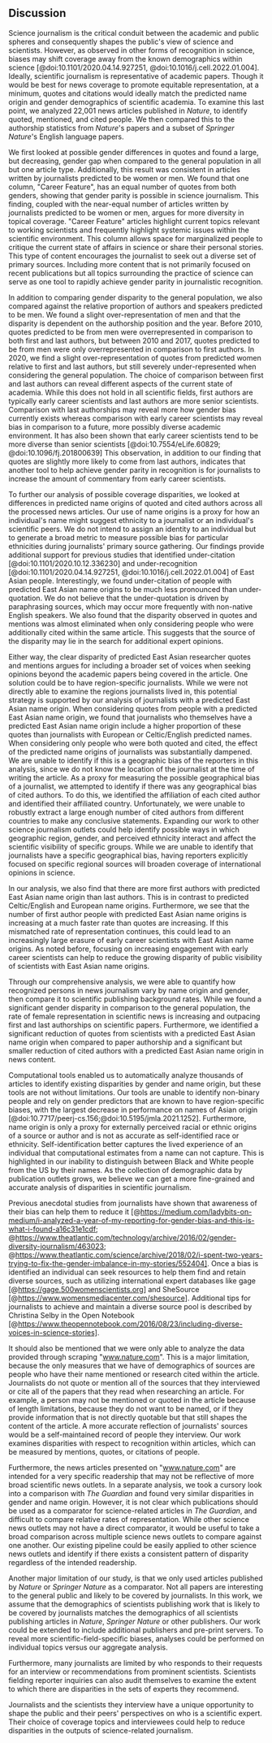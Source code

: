 ## Discussion
 

Science journalism is the critical conduit between the academic and public spheres and consequently shapes the public's view of science and scientists.
However, as observed in other forms of recognition in science, biases may shift coverage away from the known demographics within science [@doi:10.1101/2020.04.14.927251, @doi:10.1016/j.cell.2022.01.004].
Ideally, scientific journalism is representative of academic papers.
Though it would be best for news coverage to promote equitable representation, at a minimum, quotes and citations would ideally match the predicted name origin and gender demographics of scientific academia.
To examine this last point, we analyzed 22,001 news articles published in _Nature_, to identify quoted, mentioned, and cited people.
We then compared this to the authorship statistics from _Nature_'s papers and a subset of _Springer Nature_'s English language papers.


We first looked at possible gender differences in quotes and found a large, but decreasing, gender gap when compared to the general population in all but one article type.
Additionally, this result was consistent in articles written by journalists predicted to be women or men.
We found that one column, "Career Feature", has an equal number of quotes from both genders, showing that gender parity is possible in science journalism.
This finding, coupled with the near-equal number of articles written by journalists predicted to be women or men, argues for more diversity in topical coverage.
"Career Feature" articles highlight current topics relevant to working scientists and frequently highlight systemic issues within the scientific environment.
This column allows space for marginalized people to critique the current state of affairs in science or share their personal stories.
This type of content encourages the journalist to seek out a diverse set of primary sources.
Including more content that is not primarily focused on recent publications but all topics surrounding the practice of science can serve as one tool to rapidly achieve gender parity in journalistic recognition.


In addition to comparing gender disparity to the general population, we also compared against the relative proportion of authors and speakers predicted to be men.
We found a slight over-representation of men and that the disparity is dependent on the authorship position and the year.
Before 2010, quotes predicted to be from men were overrepresented in comparison to both first and last authors, but between 2010 and 2017, quotes predicted to be from men were only overrepresented in comparison to first authors.
In 2020, we find a slight over-representation of quotes from predicted women relative to first and last authors, but still severely under-represented when considering the general population.
The choice of comparison between first and last authors can reveal different aspects of the current state of academia.
While this does not hold in all scientific fields, first authors are typically early career scientists and last authors are more senior scientists.
Comparison with last authorships may reveal more how gender bias currently exists whereas comparison with early career scientists may reveal bias in comparison to a future, more possibly diverse academic environment.
It has also been shown that early career scientists tend to be more diverse than senior scientists [@doi:10.7554/eLife.60829; @doi:10.1096/fj.201800639]
This observation, in addition to our finding that quotes are slightly more likely to come from last authors, indicates that another tool to help achieve gender parity in recognition is for journalists to increase the amount of commentary from early career scientists.


<!--Furthermore, we hope that increased representation and recognition of women in science, even beyond what is observed in authorship, can increase the amount of female first and last authors such that it better reflects the general population.
In order to draw these conclusions, we analyzed the proportion of all identified quotes that were from a speaker predicted to be male compared to the proportion of first and last authors in _Nature_ predicted to be male, which similarly is a measure of scientific participation.
Using computational methods, we performed quote association and gender prediction.
We observed a strong skew towards predicted male participation across both quotes within news articles and authorship within _Nature_ and _Springer Nature_ papers.
We also identify a gender differences between first and last authors, as previously shown [@pubmed:30070216; @doi:10.1016/j.jpedsurg.2020.05.020; @doi:10.1016/j.biopsych.2019.02.010]. -->

 To further our analysis of possible coverage disparities, we looked at differences in predicted name origins of quoted and cited authors across all the processed news articles.
Our use of name origins is a proxy for how an individual's name might suggest ethnicity to a journalist or an individual's scientific peers.
We do not intend to assign an identity to an individual but to generate a broad metric to measure possible bias for particular ethnicities during journalists' primary source gathering.
Our findings provide additional support for previous studies that identified under-citation [@doi:10.1101/2020.10.12.336230] and under-recognition [@doi:10.1101/2020.04.14.927251, @doi:10.1016/j.cell.2022.01.004] of East Asian people.
Interestingly, we found under-citation of people with predicted East Asian name origins to be much less pronounced than under-quotation.
We do not believe that the under-quotation is driven by paraphrasing sources, which may occur more frequently with non-native English speakers.
We also found that the disparity observed in quotes and mentions was almost eliminated when only considering people who were additionally cited within the same article.
This suggests that the source of the disparity may lie in the search for additional expert opinions.

Either way, the clear disparity of predicted East Asian researcher quotes and mentions argues for including a broader set of voices when seeking opinions beyond the academic papers being covered in the article.
One solution could be to have region-specific journalists. 
While we were not directly able to examine the regions journalists lived in, this potential strategy is supported by our analysis of journalists with a predicted East Asian name origin.
When considering quotes from people with a predicted East Asian name origin, we found that journalists who themselves have a predicted East Asian name origin include a higher proportion of these quotes than journalists with European or Celtic/English predicted names.
When considering only people who were both quoted and cited, the effect of the predicted name origins of journalists was substantially dampened.
We are unable to identify if this is a geographic bias of the reporters in this analysis, since we do not know the location of the journalist at the time of writing the article.
As a proxy for measuring the possible geographical bias of a journalist, we attempted to identify if there was any geographical bias of cited authors.
To do this, we identified the affiliation of each cited author and identified their affiliated country.
Unfortunately, we were unable to robustly extract a large enough number of cited authors from different countries to make any conclusive statements.
Expanding our work to other science journalism outlets could help identify possible ways in which geographic region, gender, and perceived ethnicity interact and affect the scientific visibility of specific groups.
While we are unable to identify that journalists have a specific geographical bias, having reporters explicitly focused on specific regional sources will broaden coverage of international opinions in science.


In our analysis, we also find that there are more first authors with predicted East Asian name origin than last authors.
This is in contrast to predicted Celtic/English and European name origins.
Furthermore, we see that the number of first author people with predicted East Asian name origins is increasing at a much faster rate than quotes are increasing.
If this mismatched rate of representation continues, this could lead to an increasingly large erasure of early career scientists with East Asian name origins.
As noted before, focusing on increasing engagement with early career scientists can help to reduce the growing disparity of public visibility of scientists with East Asian name origins.


<!-- This is because our findings of under-enrichment of predicted East Asian name origins was recapitulated when we additionally looked at unique names mentioned within news articles.
Furthermore, we find that scientist-written news articles tend to under-cite people with predicted East Asian name origins more than journalist-written articles.
Our finding of under-quotation of people with predicted East Asian name origin was also recapitulated when we additionally looked at unique names mentioned within news articles.
Overall, we find that most quotes, mentions, and citations are from people with predicted Celtic/English or European name origins, followed by East Asian, with the remaining origins individually making up less than 10% of both citations or quotes.
When considering _Nature_ news articles, all predicted name origins roughly match the expected background rate estimated by _Nature_ last authorship, except Celtic/English (over-representation) and East Asian (under-representation).
When considerng _The Guardian_ articles, we additionally find a under-representation of predicted European names.
We also found this same pattern for both _Nature_ and _The Guardian_ when comparing against our _Springer Nature_ data set. -->
 
<!-- After observing name origin differences, we determined if there was a difference in the frequency or content of coverage across countries.
We first looked at possible citation disparities for cited authors with specific country affiliations, and found that most papers cited by _Nature_ news articles have at least one author affiliated with the United States, United Kingdom, or Germany.
In contrast to the name origins results, the citation rate of Chinese affiliated authors was not significantly depleted.
Interestingly, we find the number of paper citations with authors having affiliations in China is increasing at the same rate as _Springer Nature_ and _Nature_ authorships.
Furthermore, the increased citation and last authorship rates of Chinese affiliated authors is most pronounced in comparison to all other countries within the top ten most cited. 

We then focused on identifying whether the news content about a country focused on the scientific output from that country or the country itself as the scientific subject.
We postulated that a difference in citation and mention rates could indicate the difference in a news article's subject matter.
To achieve this, we identified two sets of countries with a large and consistent difference in their citation and mention rates.
The top "Citation" countries were Sweden, Spain, and the Netherlands.
The top "Mention" countries were the United States, the United Kingdom, and India.
We then found that these two sets of countries were discussed differently.
The resultant words for "Mention" countries were most related to extraction, agriculture and space, suggesting that the country was likely the article's subject.
In contrast, the representative words for "Citation" countries were more diverse in topic, relating to biological, medical, and physics terms.
We hypothesize that the difference in discriminative terms between the two country sets is evidence that the news content may focus more on research of a country as a subject than science that comes out of it.
This hypothesis assumes that no country has a specialization in a scientific topic, which is likely not true.
This does, however, give us an indication that countries differ in their scientific journalism.
-->

Through our comprehensive analysis, we were able to quantify how recognized persons in news journalism vary by name origin and gender, then compare it to scientific publishing background rates.
While we found a significant gender disparity in comparison to the general population, the rate of female representation in scientific news is increasing and outpacing first and last authorships on scientific papers.
Furthermore, we identified a significant reduction of quotes from scientists with a predicted East Asian name origin when compared to paper authorship and a significant but smaller reduction of cited authors with a predicted East Asian name origin in news content.
<!-- Finally, we showed that coverage of specific countries differ in content, with the country's scientific output being put in a more significant focus for some countries than the environmental aspects of other countries. -->


Computational tools enabled us to automatically analyze thousands of articles to identify existing disparities by gender and name origin, but these tools are not without limitations.
Our tools are unable to identify non-binary people and rely on gender predictors that are known to have region-specific biases, with the largest decrease in performance on names of Asian origin [@doi:10.7717/peerj-cs.156;@doi:10.5195/jmla.2021.1252].
Furthermore, name origin is only a proxy for externally perceived racial or ethnic origins of a source or author and is not as accurate as self-identified race or ethnicity.
Self-identification better captures the lived experience of an individual that computational estimates from a name can not capture.
This is highlighted in our inability to distinguish between Black and White people from the US by their names.
As the collection of demographic data by publication outlets grows, we believe we can get a more fine-grained and accurate analysis of disparities in scientific journalism.

Previous anecdotal studies from journalists have shown that awareness of their bias can help them to reduce it [@https://medium.com/ladybits-on-medium/i-analyzed-a-year-of-my-reporting-for-gender-bias-and-this-is-what-i-found-a16c31e1cdf; @https://www.theatlantic.com/technology/archive/2016/02/gender-diversity-journalism/463023; @https://www.theatlantic.com/science/archive/2018/02/i-spent-two-years-trying-to-fix-the-gender-imbalance-in-my-stories/552404].
Once a bias is identified an individual can seek resources to help them find and retain diverse sources, such as utilizing international expert databases like gage [@https://gage.500womenscientists.org] and SheSource [@https://www.womensmediacenter.com/shesource].
Additional tips for journalists to achieve and maintain a diverse source pool is described by Christina Selby in the Open Notebook [@https://www.theopennotebook.com/2016/08/23/including-diverse-voices-in-science-stories].

It should also be mentioned that we were only able to analyze the data provided through scraping "www.nature.com".
This is a major limitation, because the only measures that we have of demographics of sources are people who have their name mentioned or research cited within the article.
Journalists do not quote or mention all of the sources that they interviewed or cite all of the papers that they read when researching an article.
For example, a person may not be mentioned or quoted in the article because of length limitations, because they do not want to be named, or if they provide information that is not directly quotable but that still shapes the content of the article.
A more accurate reflection of journalists' sources would be a self-maintained record of people they interview.
Our work examines disparities with respect to recognition within articles, which can be measured by mentions, quotes, or citations of people.

Furthermore, the news articles presented on "www.nature.com" are intended for a very specific readership that may not be reflective of more broad scientific news outlets.
In a separate analysis, we took a cursory look into a comparison with _The Guardian_ and found very similar disparities in gender and name origin.
However, it is not clear which publications should be used as a comparator for science-related articles in _The Guardian_, and difficult to compare relative rates of representation.
While other science news outlets may not have a direct comparator, it would be useful to take a broad comparison across multiple science news outlets to compare against one another.
Our existing pipeline could be easily applied to other science news outlets and identify if there exists a consistent pattern of disparity regardless of the intended readership.

Another major limitation of our study, is that we only used articles published by _Nature_ or _Springer Nature_ as a comparator.
Not all papers are interesting to the general public and likely to be covered by journalists.
In this work, we assume that the demographics of scientists publishing work that is likely to be covered by journalists matches the demographics of all scientists publishing articles in _Nature_, _Springer Nature_ or other publishers.
Our work could be extended to include additional publishers and pre-print servers.
To reveal more scientific-field-specific biases, analyses could be performed on individual topics versus our aggregate analysis.


Furthermore, many journalists are limited by who responds to their requests for an interview or recommendations from prominent scientists.
Scientists fielding reporter inquiries can also audit themselves to examine the extent to which there are disparities in the sets of experts they recommend. 
<!-- CUT Furthermore, since news coverage is accountable to their readership, it presents the opportunity to represent scientific perspectives that are more diverse than observed in academic publishing. 
Through the use of one measure of source demographics, we have shown that gender parity can be achieved in at least one column type, as observed by the gender parity in quotes from the "Career Features" column.!-->
Journalists and the scientists they interview have a unique opportunity to shape the public and their peers' perspectives on who is a scientific expert.
Their choice of coverage topics and interviewees could help to reduce disparities in the outputs of science-related journalism.
